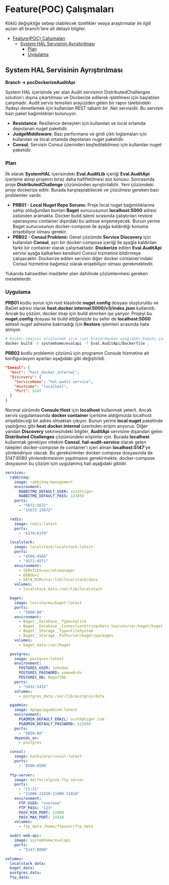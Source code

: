 # Feature(POC) Çalışmaları

Köklü değişikliğe sebep olabilecek özellikler veaya araştırmalar ile ilgili açılan alt branch'lere ait detaylı bilgiler.

- [Feature(POC) Çalışmaları](#feature-poc-çalışmaları)
	- [System HAL Servisinin Ayrıştırılması](#system-hal-servisinin-ayrıştırılması)
		- [Plan](#plan)
		- [Uygulama](#uygulama)

## System HAL Servisinin Ayrıştırılması

**Branch -> pocDockerizeAuditApi**

System HAL içerisinde yer alan Audit servisinin DistributedChallenges solution'ı dışına çıkartılması ve Dockerize edilerek işletilmesi için başlatılan çalışmadır. Audit servis temsilen arayüzden gelen bir rapor talebindeki ifadeyi denetlemek için kullanılan REST tabanlı bir .Net servisidir. Bu servisin bazı paket bağımlılıkları bulunuyor.

- **Resistance**; Resilience deneyleri için kullanılan ve local ortamda depolanan nuget paketidir.
- **JudgeMiddleware**; Bazı performans ve girdi çıktı loglamaları için kullanılan ve local ortamda depolanan nuget paketidir.
- **Consul**; Servisin Consul üzerinden keşfedilebilmesi için kullanılan nuget paketidir.

### Plan

İlk olarak **SystemHAL** içerisindeki **Eval.AuditLib** içeriği **Eval.AuditApi** içerisine alınıp projenin biraz daha hafifletilmesi söz konusu. Sonrasında proje **DistributedChallenge** çözümünden ayrıştırılabilir. Yeni çözümdeki proje dockerize edilir. Burada karşılaşılabilecek ve çözülmesi gereken bazı problemler vardır.

- **PRB01 - Local Nuget Repo Sorunu:** Proje local nuget bağımlılıklarına sahip olduğundan bunları **Baget** sunucusunun **localhost:5000** adresi üstünden aramakta. Docker build işlemi sırasında çalıştırılan restore operasyonu container dışındaki bu adrese erişemeyecek. Bunun yerine Baget sunucusunun docker-compose ile ayağa kaldırdığı konuma erişebiliyor olması gerekir.
- **PRB02 - Consul Problemi:** Genel çözümde **Service Discovery** için kullanılan **Consul**, ayrı bir docker-compose içeriği ile ayağla kaldırılan farklı bir container olarak çalışmaktadır. **Dockerize** edilen **Eval.AuditApi** servisi ayağa kalkarken kendisini Consul hizmetine bildirmeye çalışacaktır. Dockerize edilen servisin diğer docker container'ındaki Consul hizmetine bağımsız olarak erişebiliyor olması gerekmektedir.

Yukarıda bahsedilen maddeler plan dahilinde çözümlenmesi gereken meselelerdir.

### Uygulama

**PRB01** kodlu sorun için root klasörde **nuget.config** dosyası oluşturuldu ve BaGet adresi olarak **host.docker.internal:5000/v3/index.json** kullanıldı. Ancak bu çözüm, docker imajı için build alınırken işe yarıyor. Projeyi bu **nuget.config** dosyası ile build ettiğimizde bu sefer de **localhost:5000** adresli nuget adresine bakmadığı için **Restore** işlemleri sırasında hata alınıyor.

```bash
# Docker imajını oluşturmak için root klasördeyken aşağıdaki komutu çalıştırmak yeterli
docker build -t systemhome/evalapi -f Eval.AuditApi/Dockerfile .
```

**PRB02** kodlu problemin çözümü için programın Consule hizmetine ait konfigurasyon ayarları aşağıdaki gibi değiştirildi.

```json
"Consul": {
  "Host": "host.docker.internal",
  "Discovery": {
    "ServiceName": "hal-audit-service",
    "Hostname": "localhost",
    "Port": 5147
  }
}
```

Normal sürümde **Consule:Host** için **localhost** kullanmak yeterli. Ancak servis uygulamasında **docker container** içerisine aldığımızda localhost erişebileceği bir adres olmaktan çıkıyor. Bunun yerine **local nuget** paketinde yaptığımız gibi **host.docker.internal** üzerinden erişim arıyoruz. Diğer yandan **Discovery** sekmesindeki bilgiler, **AuditApi** servisine dışarıdan gelen **Distributed Challenges** çözümündeki erişimler için. Burada **localhost** kullanmak gerekiyor nitekim **Consul**, **hal-audit-service** olarak gelen talepleri docker-compose ile container'ı içeri alınan **localhost:5147**'ye yönlendiriyor olacak. Bu gereksinimler docker-compose dosyasında da 5147:8080 yönlendirmesinin yapılmasını gerekirmekte. docker-compose dosyasının bu çözüm için uygulanmış hali aşağıdaki gibidir.

```yml
services:
  rabbitmq:
    image: rabbitmq:management
    environment:
      RABBITMQ_DEFAULT_USER: scothtiger
      RABBITMQ_DEFAULT_PASS: 123456
    ports:
      - "5672:5672"
      - "15672:15672"

  redis:
    image: redis:latest
    ports:
      - "6379:6379"

  localstack:
    image: localstack/localstack:latest
    ports:
      - "4566:4566"
      - "4571:4571"
    environment:
      - SERVICES=secretsmanager
      - DEBUG=1
      - DATA_DIR=/var/lib/localstack/data
    volumes:
      - localstack_data:/var/lib/localstack

  baget:
    image: loicsharma/baget:latest
    ports:
      - "5000:80"
    environment:
      - Baget__Database__Type=Sqlite
      - Baget__Database__ConnectionString=Data Source=/var/baget/baget.db
      - Baget__Storage__Type=FileSystem
      - Baget__Storage__Path=/var/baget/packages
    volumes:
      - baget_data:/var/baget

  postgres:
    image: postgres:latest
    environment:
      POSTGRES_USER: johndoe
      POSTGRES_PASSWORD: somew0rds
      POSTGRES_DB: ReportDb
    ports:
      - "5432:5432"
    volumes:
      - postgres_data:/var/lib/postgres/data

  pgadmin:
    image: dpage/pgadmin4:latest
    environment:
      PGADMIN_DEFAULT_EMAIL: scoth@tiger.com
      PGADMIN_DEFAULT_PASSWORD: 123456
    ports:
      - "5050:80"
    depends_on:
      - postgres

  consul:
    image: hashicorp/consul:latest
    ports:
      - '8500:8500'
  
  ftp-server:
    image: delfer/alpine-ftp-server
    ports:
      - "21:21"
      - "21000-21010:21000-21010"
    environment:
      FTP_USER: "userone"
      FTP_PASS: "123"
      PASV_MIN_PORT: 21000
      PASV_MAX_PORT: 21010
    volumes:
      - ftp_data:/home/ftpuser/ftp_data

  audit-web-api:
    image: systemhome/evalapi
    ports:
      - "5147:8080"

volumes:
  localstack_data:
  baget_data:
  postgres_data:
  ftp_data:
```
